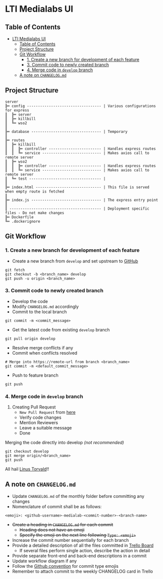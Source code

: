 # LTI Medialabs UI

## Table of Contents
- [LTI Medialabs UI](#lti-medialabs-ui)
  - [Table of Contents](#table-of-contents)
  - [Project Structure](#project-structure)
  - [Git Workflow](#git-workflow)
    - [1. Create a new branch for development of each feature](#1-create-a-new-branch-for-development-of-each-feature)
    - [3. Commit code to newly created branch](#3-commit-code-to-newly-created-branch)
    - [4. Merge code in `develop` branch](#4-merge-code-in-develop-branch)
  - [A note on `CHANGELOG.md`](#a-note-on-changelogmd)

## Project Structure

```
server
╠═ config ---------------------------------- | Various configurations for express
║  ╠═ server
║  ╠═ killbill
║  ╚═ wso2
║
╠═ database -------------------------------- | Temporary
║
╠═ routes
║  ╠═ killbill
║  ║  ╠═ controller ------------------------ | Handles express routes
║  ║  ╚═ service --------------------------- | Makes axios call to remote server
║  ╠═ wso2
║  ║  ╠═ controller ------------------------ | Handles express routes
║  ║  ╚═ service --------------------------- | Makes axios call to remote server
║  ╚═ test --------------------------------- | 
║
╠═ index.html ------------------------------ | This file is served when empty route is fetched
║
╠═ index.js -------------------------------- | The express entry point
║
║ ------------------------------------------ | Deployment specific files - Do not make changes
╠═ Dockerfile
╚═ .dockerignore
```

##  Git Workflow

### 1. Create a new branch for development of each feature

- Create a new branch from `develop` and set upstream to [GitHub](https://github.com/LTIMedialab/medialab-ui/)
```
git fetch
git checkout -b <branch_name> develop
git push -u origin <branch_name>
```

### 3. Commit code to newly created branch

- Develop the code
- Modify `CHANGELOG.md` accordingly
- Commit to the local branch
```
git commit -m <commit_message>
```

- Get the latest code from existing `develop` branch
```
git pull origin develop
```

- Resolve merge conflicts if any
- Commit when conflicts resolved
```
# Merge into https://remote-url from branch <branch_name>
git commit -m <default_commit_message>
```

- Push to feature branch
```
git push
```

### 4. Merge code in `develop` branch

1. Creating Pull Request
   - `New Pull Request` from [here](https://github.com/LTIMedialab/medialab-ui/pulls)
   - Verify code changes
   - Mention Reviewers
   - Leave a suitable message
   - Done

Merging the code directly into develop *(not recommended)*
```
git checkout develop
git merge origin/<branch_name>
git push
```

All hail [Linus Torvald](https://github.com/torvalds)!!

## A note on `CHANGELOG.md`

- Update `CHANGELOG.md` of the monthly folder before committing any changes
- Nomenclature of commit shall be as follows: 
```
<emoji>: <github-username>-medialab-<commit-number>-<branch-name>
```
- ~~Create a heading in `CHANGELOG.md` for each commit~~
  - ~~Heading does not have an emoji~~
  - ~~Specify the emoji on the next line following `Type: <emoji>`~~
- Increase the commit number sequentially for each branch
- Provide a detailed description of all the files committed in [Trello Board](https://trello.com/b/MJPUu1mT)
  - If several files perform single action, describe the action in detail
- Provide separate front-end and back-end descriptions in a commit
- Update workflow diagram if any
- Follow the [Github convention](https://gist.github.com/parmentf/035de27d6ed1dce0b36a) for commit type emojis
- Remember to attach commit to the weekly CHANGELOG card in Trello

